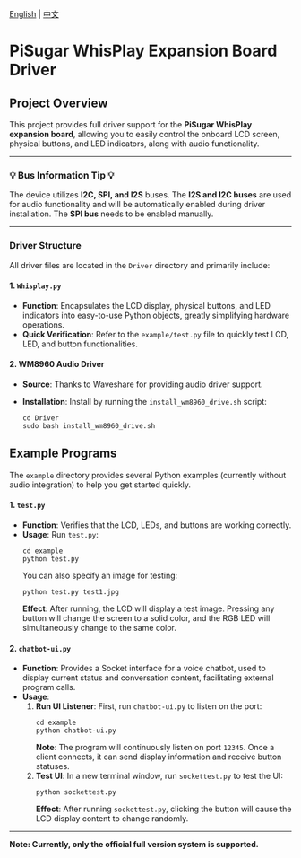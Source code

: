 [English](README.md) | [中文](README_CN.md)

# PiSugar WhisPlay Expansion Board Driver

## Project Overview

This project provides full driver support for the **PiSugar WhisPlay expansion board**, allowing you to easily control the onboard LCD screen, physical buttons, and LED indicators, along with audio functionality.

---

### **💡 Bus Information Tip 💡**

The device utilizes **I2C, SPI, and I2S** buses. The **I2S and I2C buses** are used for audio functionality and will be automatically enabled during driver installation. The **SPI bus** needs to be enabled manually.

---

### Driver Structure

All driver files are located in the `Driver` directory and primarily include:

#### 1. `Whisplay.py`

  * **Function**: Encapsulates the LCD display, physical buttons, and LED indicators into easy-to-use Python objects, greatly simplifying hardware operations.
  * **Quick Verification**: Refer to the `example/test.py` file to quickly test LCD, LED, and button functionalities.

#### 2. WM8960 Audio Driver

  * **Source**: Thanks to Waveshare for providing audio driver support.

  * **Installation**: Install by running the `install_wm8960_drive.sh` script:

    ```shell
    cd Driver
    sudo bash install_wm8960_drive.sh
    ```


## Example Programs

The `example` directory provides several Python examples (currently without audio integration) to help you get started quickly.

#### 1. `test.py`

  * **Function**: Verifies that the LCD, LEDs, and buttons are working correctly.
  * **Usage**:
    Run `test.py`:
    ```shell
    cd example
    python test.py
    ```
    You can also specify an image for testing:
    ```shell
    python test.py test1.jpg
    ```
    **Effect**: After running, the LCD will display a test image. Pressing any button will change the screen to a solid color, and the RGB LED will simultaneously change to the same color.

#### 2. `chatbot-ui.py`

  * **Function**: Provides a Socket interface for a voice chatbot, used to display current status and conversation content, facilitating external program calls.
  * **Usage**:
    1.  **Run UI Listener**: First, run `chatbot-ui.py` to listen on the port:
        ```shell
        cd example
        python chatbot-ui.py
        ```
        **Note**: The program will continuously listen on port `12345`. Once a client connects, it can send display information and receive button statuses.
    2.  **Test UI**: In a new terminal window, run `sockettest.py` to test the UI:
        ```shell
        python sockettest.py
        ```
        **Effect**: After running `sockettest.py`, clicking the button will cause the LCD display content to change randomly.

-----

**Note: Currently, only the official full version system is supported.**